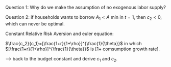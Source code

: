 Question 1: Why do we make the assumption of no exogenous labor supply?

Question 2: if households wants to borrow $A_1 < A$ min in $t = 1$, then $c_2 < 0$, which can never be optimal.

Constant Relative Risk Aversion and euler equation:

  $\frac{c_2}{c_1}=[\frac{1+r}{1+\rho}]^{\frac{1}{\theta}}$ in which $[\frac{1+r}{1+\rho}]^{\frac{1}{\theta}}$ is [1+ comsumption growth rate].
  
  --> back to the budget constant and derive $c_1$ and $c_2$.
  
  
  
